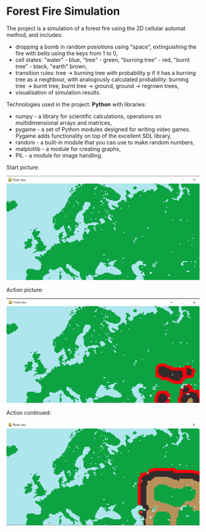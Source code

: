 # Forest Fire Simulation

The project is a simulation of a forest fire using the 2D cellular automat method, and includes:
- dropping a bomb in random posiotions using "space", extinguishing the fire with belts using the keys from 1 to 0,
- cell states:  "water" - blue, "tree" - green, "burning tree" - red, "burnt tree" - black, "earth" brown,
- transition rules: 
tree -> burning tree with probability p if it has a burning tree as a neighbour, with analogously calculated probability: burning tree -> burnt tree, burnt tree -> ground, ground -> regrown trees,
- visualisation of simulation results.

Technologies used in the project: **Python** with libraries:
- numpy - a library for scientific calculations, operations on multidimensional arrays and matrices,
- pygame - a set of Python modules designed for writing video games. Pygame adds functionality on top of the excellent SDL library,
- random - a built-in module that you can use to make random numbers,
- matplotlib - a module for creating graphs,
- PIL - a module for image handling.

Start picture:

![1](https://github.com/weronikaabednarz/Forest-Fire-Simulation/blob/main/images/mapa.jpg)

Action picture:

![2](https://github.com/weronikaabednarz/Forest-Fire-Simulation/blob/main/images/image1.jpg)

Action continued:

![3](https://github.com/weronikaabednarz/Forest-Fire-Simulation/blob/main/images/image2.png)
